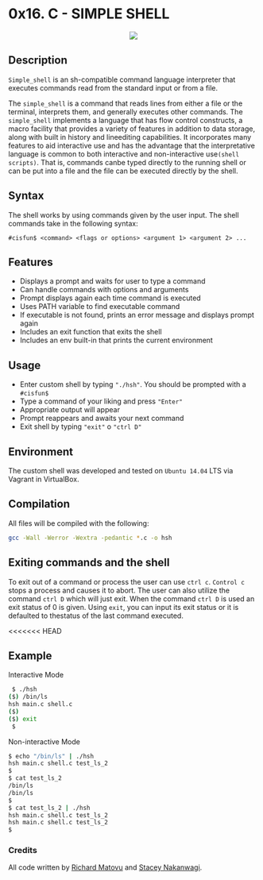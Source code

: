 # 0x16. C - SIMPLE SHELL

<p align="center">
<img src="https://mcdn.wallpapersafari.com/medium/5/36/lmD5tM.jpg">
</p>

## Description

`Simple_shell` is an sh-compatible command language interpreter that executes commands read from the standard input or from a file.


The `simple_shell` is a command that reads lines from either a file or the terminal, interprets them, and generally executes other commands. The `simple_shell` implements a language that has flow control constructs, a macro facility that provides a variety of features in addition to data storage, along with built in history and lineediting capabilities. It incorporates many features to aid interactive use and has the advantage that the interpretative language is common to both interactive and non-interactive use`(shell scripts)`. That is, commands canbe typed directly to the running shell or can be put into a file and the file can be executed directly by the shell.


## Syntax

The shell works by using commands given by the user input. The shell commands take in the following syntax:

`#cisfun$ <command> <flags or options> <argument 1> <argument 2> ...`

## Features

- Displays a prompt and waits for user to type a command
- Can handle commands with options and arguments
- Prompt displays again each time command is executed
- Uses PATH variable to find executable command
- If executable is not found, prints an error message and displays prompt again
- Includes an exit function that exits the shell
- Includes an env built-in that prints the current environment


## Usage

- Enter custom shell by typing `"./hsh"`. You should be prompted with a `#cisfun$`
- Type a command of your liking and press `"Enter"`
- Appropriate output will appear
- Prompt reappears and awaits your next command
- Exit shell by typing `"exit"` o `"ctrl D"`


## Environment

The custom shell was developed and tested on `Ubuntu 14.04` LTS via Vagrant in VirtualBox.


## Compilation

All files will be compiled with the following: 
```bash
gcc -Wall -Werror -Wextra -pedantic *.c -o hsh
```

## Exiting commands and the shell

To exit out of a command or process the user can use `ctrl c`. `Control c` stops a process and causes it to abort. The user can also utilize the command `ctrl D` which will just exit. When the command `ctrl D` is used an exit status of 0 is given. Using `exit`, you can input its exit status or it is defaulted to thestatus of the last command executed.


<<<<<<< HEAD
## Example

Interactive Mode

```bash
 $ ./hsh
($) /bin/ls
hsh main.c shell.c
($)
($) exit
 $
```
Non-interactive Mode

```bash
$ echo "/bin/ls" | ./hsh
hsh main.c shell.c test_ls_2
$
$ cat test_ls_2
/bin/ls
/bin/ls
$
$ cat test_ls_2 | ./hsh
hsh main.c shell.c test_ls_2
hsh main.c shell.c test_ls_2
$
```
### Credits
All code written by [Richard Matovu](https://github.com/rmatovu987) and [Stacey Nakanwagi](https://github.com/stacey-bee).
